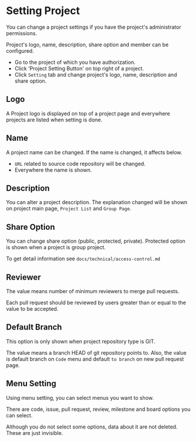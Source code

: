 # Setting Project

You can change a project settings if you have the project's administrator permissions.

Project's logo, name, description, share option and member can be configured.

* Go to the project of which you have authorization.
* Click 'Project Setting Button' on top right of a project.
* Click `Setting` tab and change project's logo, name, description and share option.


## Logo

A Project logo is displayed on top of a project page and everywhere projects are listed when setting is done.


## Name

A project name can be changed. If the name is changed, it affects below.

* `URL` related to source code repository will be changed.
* Everywhere the name is shown.


## Description

You can alter a project description. The explanation changed will be shown on project main page, `Project List` and `Group Page`.


## Share Option

You can change share option (public, protected, private). Protected option is shown when a project is group project.

To get detail information see `docs/technical/access-control.md`


## Reviewer

The value means number of minimum reviewers to merge pull requests.

Each pull request should be reviewed by users greater than or equal to the value to be accepted.


## Default Branch

This option is only shown when project repository type is GIT.

The value means a branch HEAD of git repository points to. Also, the value is default branch on `Code` menu and default `to branch` on new pull request page.


## Menu Setting

Using menu setting, you can select menus you want to show.

There are code, issue, pull request, review, milestone and board options you can select.

Although you do not select some options, data about it are not deleted. These are just invisible.
